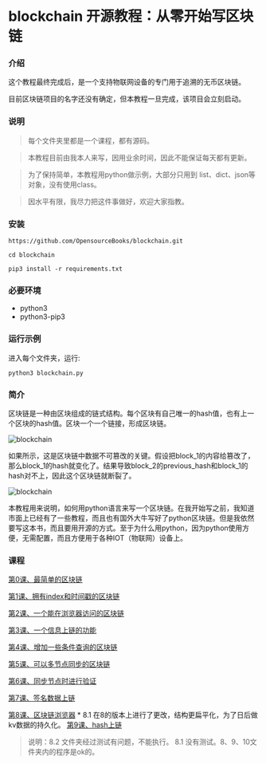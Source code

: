 # blockchain 开源教程：从零开始写区块链

### 介绍

这个教程最终完成后，是一个支持物联网设备的专门用于追溯的无币区块链。

目前区块链项目的名字还没有确定，但本教程一旦完成，该项目会立刻启动。

### 说明

> 每个文件夹里都是一个课程，都有源码。

> 本教程目前由我本人来写，因用业余时间，因此不能保证每天都有更新。

> 为了保持简单，本教程用python做示例，大部分只用到 list、dict、json等对象，没有使用class。

> 因水平有限，我尽力把这件事做好，欢迎大家指教。

### 安装

```
https://github.com/OpensourceBooks/blockchain.git
```

```
cd blockchain
```

```
pip3 install -r requirements.txt
```

### 必要环境

* python3
* python3-pip3

### 运行示例

进入每个文件夹，运行:

```
python3 blockchain.py
```

### 简介

区块链是一种由区块组成的链式结构。每个区块有自己唯一的hash值，也有上一个区块的hash值。区块一个一个链接，形成区块链。

![blockchain](0/blockchain.svg)

如果所示，这是区块链中数据不可篡改的关键。假设把block_1的内容给篡改了，那么block_1的hash就变化了。结果导致block_2的previous_hash和block_1的hash对不上，因此这个区块链就断裂了。

![blockchain](0/blockchain_err.svg)

本教程用来说明，如何用python语言来写一个区块链。在我开始写之前，我知道市面上已经有了一些教程，而且也有国外大牛写好了python区块链。但是我依然要写这本书，而且要用开源的方式。至于为什么用python，因为python使用方便，无需配置，而且方便用于各种IOT（物联网）设备上。

### 课程

[第0课、最简单的区块链](0/readme.md)

[第1课、拥有index和时间戳的区块链](1/readme.md)

[第2课、一个能在浏览器访问的区块链](2/readme.md)

[第3课、一个信息上链的功能](3/readme.md)

[第4课、增加一些条件查询的区块链](4/readme.md)

[第5课、可以多节点同步的区块链](5/readme.md)

[第6课、同步节点时进行验证](6/readme.md)

[第7课、签名数据上链](7/readme.md)

[第8课、区块链浏览器](8/readme.md)
    * 8.1 在8的版本上进行了更改，结构更扁平化，为了日后做kv数据的持久化。
[第9课、hash上链](9/readme.md)

> 说明：8.2 文件夹经过测试有问题，不能执行。 8.1 没有测试。8、9、10文件夹内的程序是ok的。
